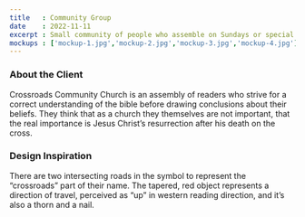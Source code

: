 ```yaml
---
title   : Community Group
date    : 2022-11-11
excerpt : Small community of people who assemble on Sundays or special holidays.
mockups : ['mockup-1.jpg','mockup-2.jpg','mockup-3.jpg','mockup-4.jpg'] 
---
```


### About the Client

Crossroads Community Church is an assembly of readers who strive for a correct understanding of the bible before drawing conclusions about their beliefs. They think that as a church they themselves are not important, that the real importance is Jesus Christ’s resurrection after his death on the cross.

### Design Inspiration

There are two intersecting roads in the symbol to represent the “crossroads” part of their name. The tapered, red object represents a direction of travel, perceived as “up” in western reading direction, and it’s also a thorn and a nail.
